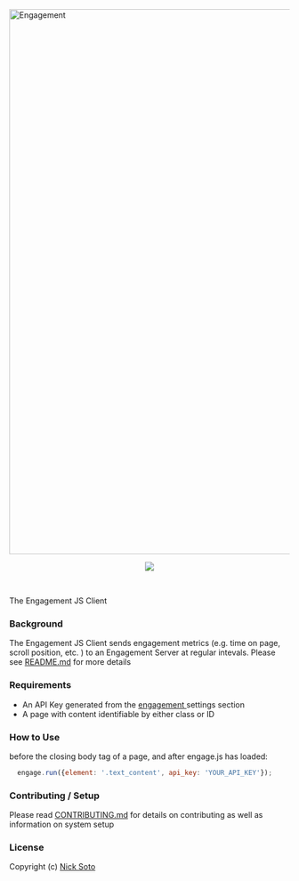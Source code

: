 <img src="https://raw.githubusercontent.com/nicksoto/engagement-backend/master/app/assets/images/get_engaged.png" alt="Engagement" width="980">

<p align="center">
  <a href="https://codeclimate.com/github/nicksoto/engagement"><img src="https://codeclimate.com/github/nicksoto/engagement/badges/gpa.svg" /></a>
</p>
<br>

The Engagement JS Client

### Background

The Engagement JS Client sends engagement metrics (e.g. time on page, scroll position, etc. ) to an Engagement Server at regular intevals. Please see [README.md](https://github.com/nicksoto/engagement-backend/blob/master/README.md) for more details

### Requirements

- An API Key generated from the [engagement  ](https://github.com/nicksoto/engagement-backend/blob/master/README.md) settings section
- A page with content identifiable by either class or ID

### How to Use

before the closing body tag of a page, and after engage.js has loaded:

```javascript
  engage.run({element: '.text_content', api_key: 'YOUR_API_KEY'});
```

### Contributing / Setup

Please read [CONTRIBUTING.md](https://github.com/nicksoto/engagement-backend/blob/master/CONTRIBUTING.md) for details on contributing as well as information on system setup

### License

Copyright (c) [Nick Soto](http://github.com/nicksoto)
